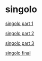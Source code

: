 # singolo

[singolo part 1](https://agarkovroman.github.io/singolo/singolo1.html)

[singolo part 2](https://agarkovroman.github.io/singolo/singolo2.html)

[singolo part 3](https://agarkovroman.github.io/singolo/singolo3.html)

[singolo final](https://agarkovroman.github.io/singolo/index.html)
